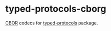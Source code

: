 typed-protocols-cborg
=====================

[CBOR](https://hackage.haskell.org/package/cborg) codecs for
[typed-protocols](https://input-output-hk.github.io/ouroboros-network/typed-protocols/Network-TypedProtocol.html)
package.
